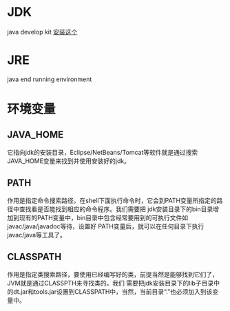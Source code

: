 
# JDK
java develop kit
[安装这个](http://download.oracle.com/otn-pub/java/jdk/9.0.1+11/jdk-9.0.1_windows-x64_bin.exe)
# JRE
java end running environment

# 环境变量

## JAVA_HOME
它指向jdk的安装目录，Eclipse/NetBeans/Tomcat等软件就是通过搜索JAVA_HOME变量来找到并使用安装好的jdk。 
## PATH
作用是指定命令搜索路径，在shell下面执行命令时，它会到PATH变量所指定的路径中查找看是否能找到相应的命令程序。我们需要把 jdk安装目录下的bin目录增加到现有的PATH变量中，bin目录中包含经常要用到的可执行文件如javac/java/javadoc等待，设置好 PATH变量后，就可以在任何目录下执行javac/java等工具了。 
## CLASSPATH
作用是指定类搜索路径，要使用已经编写好的类，前提当然是能够找到它们了，JVM就是通过CLASSPTH来寻找类的。我们 需要把jdk安装目录下的lib子目录中的dt.jar和tools.jar设置到CLASSPATH中，当然，当前目录“.”也必须加入到该变量中。 